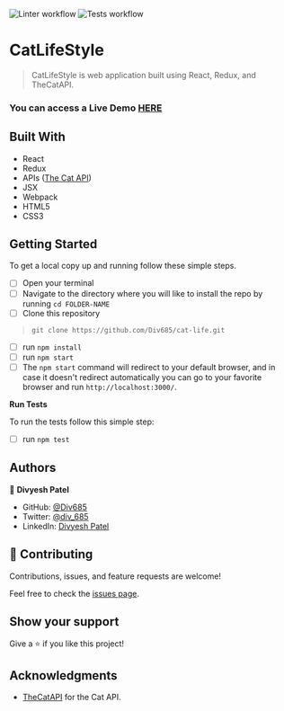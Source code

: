![Linter workflow](https://github.com/Div685/cat-life/actions/workflows/linters.yml/badge.svg)
![Tests workflow](https://github.com/Div685/cat-life/actions/workflows/tests.yml/badge.svg)
# CatLifeStyle

> CatLifeStyle is web application built using React, Redux, and TheCatAPI.

### You can access a Live Demo [HERE]()

## Built With

- React
- Redux
- APIs ([The Cat API](https://thecatapi.com/))
- JSX
- Webpack
- HTML5
- CSS3


## Getting Started

To get a local copy up and running follow these simple steps.

- [ ] Open your terminal
- [ ]  Navigate to the directory where you will like to install the repo by running `cd FOLDER-NAME` 
- [ ] Clone this repository
 > `git clone https://github.com/Div685/cat-life.git`
- [ ] run `npm install`
- [ ] run `npm start`
- [ ] The `npm start` command will redirect to your default browser, and in case it doesn't redirect automatically you can go to your favorite browser and run `http://localhost:3000/`.

**Run Tests**

To run the tests follow this simple step:

- [ ] run `npm test` 

## Authors

👤 **Divyesh Patel**

- GitHub: [@Div685](https://github.com/Div685)
- Twitter: [@div_685](https://twitter.com/div_685)
- LinkedIn: [Divyesh Patel](https://www.linkedin.com/in/divyesh-daxa-patel/)


## 🤝 Contributing

Contributions, issues, and feature requests are welcome!

Feel free to check the [issues page](https://github.com/Div685/cat-life/issues).


## Show your support

Give a ⭐️ if you like this project!

## Acknowledgments

- [TheCatAPI](https://thecatapi.com/) for the Cat API.